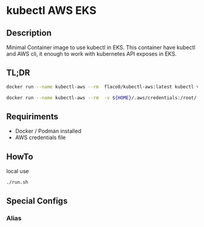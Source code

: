 # kubectl AWS EKS
## Description

Minimal Container image to use kubectl in EKS. This container have kubectl and AWS cli, it enough to work with kubernetes API exposes in EKS. 

## TL;DR

```bash
docker run --name kubectl-aws --rm  flaco0/kubectl-aws:latest kubectl version
```

```bash
docker run --name kubectl-aws --rm  -v ${HOME}/.aws/credentials:/root/.aws/credentials  -v ${HOME}/.kube/config:/root/.kube/config  flaco0/kubectl-aws:latest kubectl version
```

## Requiriments

- Docker / Podman installed
- AWS credentials file

## HowTo


local use

```bash
./run.sh
```

## Special Configs
### Alias